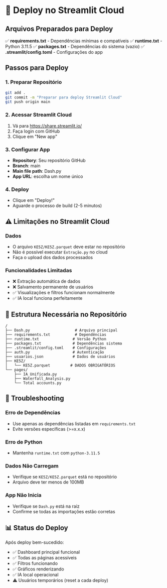 # 🚀 Deploy no Streamlit Cloud

## Arquivos Preparados para Deploy

✅ **requirements.txt** - Dependências mínimas e compatíveis
✅ **runtime.txt** - Python 3.11.5
✅ **packages.txt** - Dependências do sistema (vazio)
✅ **.streamlit/config.toml** - Configurações do app

## Passos para Deploy

### 1. Preparar Repositório
```bash
git add .
git commit -m "Preparar para deploy Streamlit Cloud"
git push origin main
```

### 2. Acessar Streamlit Cloud
1. Vá para https://share.streamlit.io/
2. Faça login com GitHub
3. Clique em "New app"

### 3. Configurar App
- **Repository**: Seu repositório GitHub
- **Branch**: main
- **Main file path**: Dash.py
- **App URL**: escolha um nome único

### 4. Deploy
- Clique em "Deploy!"
- Aguarde o processo de build (2-5 minutos)

## ⚠️ Limitações no Streamlit Cloud

### Dados
- O arquivo `KE5Z/KE5Z.parquet` deve estar no repositório
- Não é possível executar `Extração.py` no cloud
- Faça o upload dos dados processados

### Funcionalidades Limitadas
- ❌ Extração automática de dados
- ❌ Salvamento permanente de usuários
- ✅ Visualizações e filtros funcionam normalmente
- ✅ IA local funciona perfeitamente

## 📁 Estrutura Necessária no Repositório

```
/
├── Dash.py                    # Arquivo principal
├── requirements.txt           # Dependências
├── runtime.txt               # Versão Python
├── packages.txt              # Dependências sistema
├── .streamlit/config.toml    # Configurações
├── auth.py                   # Autenticação
├── usuarios.json             # Dados de usuários
├── KE5Z/
│   └── KE5Z.parquet         # DADOS OBRIGATÓRIOS
└── pages/
    ├── IA_Unificada.py
    ├── Waterfall_Analysis.py
    └── Total accounts.py
```

## 🔧 Troubleshooting

### Erro de Dependências
- Use apenas as dependências listadas em `requirements.txt`
- Evite versões específicas (>=x.x.x)

### Erro de Python
- Mantenha `runtime.txt` com `python-3.11.5`

### Dados Não Carregam
- Verifique se `KE5Z/KE5Z.parquet` está no repositório
- Arquivo deve ter menos de 100MB

### App Não Inicia
- Verifique se `Dash.py` está na raiz
- Confirme se todas as importações estão corretas

## 📊 Status do Deploy

Após deploy bem-sucedido:
- ✅ Dashboard principal funcional
- ✅ Todas as páginas acessíveis
- ✅ Filtros funcionando
- ✅ Gráficos renderizando
- ✅ IA local operacional
- ⚠️ Usuários temporários (reset a cada deploy)